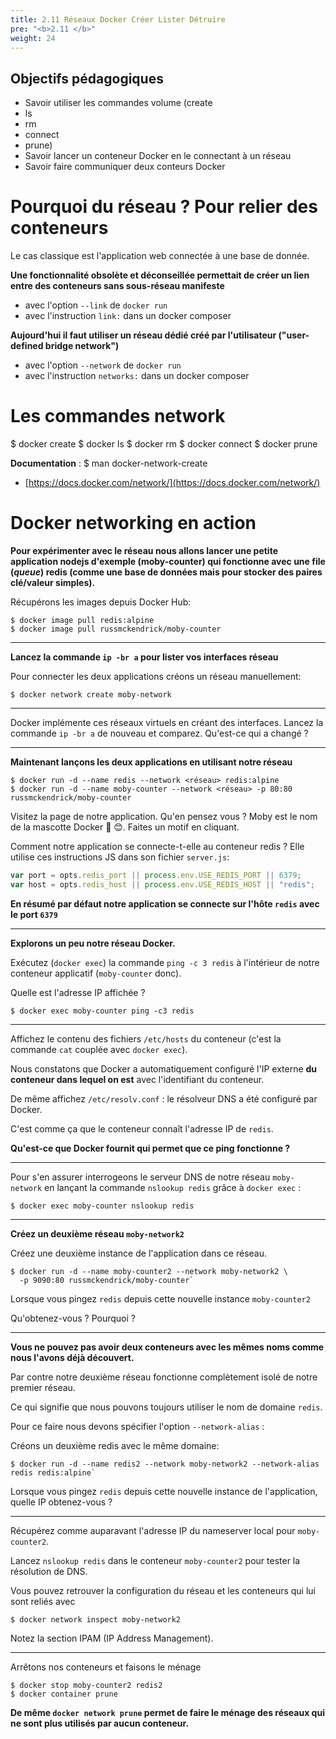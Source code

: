 ```yaml
---
title: 2.11 Réseaux Docker Créer Lister Détruire
pre: "<b>2.11 </b>"
weight: 24
---
```

## Objectifs pédagogiques
  - Savoir utiliser les commandes volume (create
-  ls
-  rm
-  connect
-  prune)
  - Savoir lancer un conteneur Docker en le connectant à un réseau
  - Savoir faire communiquer deux conteurs Docker



# Pourquoi du réseau ? Pour relier des conteneurs

Le cas classique est l'application web connectée à une base de donnée.

**Une fonctionnalité obsolète et déconseillée permettait de créer un lien entre des conteneurs sans sous-réseau manifeste**
  - avec l'option `--link` de `docker run`
  - avec l'instruction `link:` dans un docker composer

**Aujourd'hui il faut utiliser un réseau dédié créé par l'utilisateur ("user-defined bridge network")**
  - avec l'option `--network` de `docker run`
  - avec l'instruction `networks:` dans un docker composer

# Les commandes network 

$ docker create
$ docker ls
$ docker rm
$ docker connect
$ docker prune

**Documentation** :
$ man docker-network-create
- [https://docs.docker.com/network/](https://docs.docker.com/network/)

# Docker networking en action

**Pour expérimenter avec le réseau nous allons lancer une petite application nodejs d'exemple (moby-counter) qui fonctionne avec une file (_queue_) redis (comme une base de données mais pour stocker des paires clé/valeur simples).**

Récupérons les images depuis Docker Hub:
```shell
$ docker image pull redis:alpine
$ docker image pull russmckendrick/moby-counter
```
---

**Lancez la commande `ip -br a` pour lister vos interfaces réseau**

Pour connecter les deux applications créons un réseau manuellement:

```shell
$ docker network create moby-network
```
---

Docker implémente ces réseaux virtuels en créant des interfaces. Lancez la commande `ip -br a` de nouveau et comparez. Qu'est-ce qui a changé ?

---

**Maintenant lançons les deux applications en utilisant notre réseau**

```shell
$ docker run -d --name redis --network <réseau> redis:alpine
$ docker run -d --name moby-counter --network <réseau> -p 80:80 russmckendrick/moby-counter
```

Visitez la page de notre application. Qu'en pensez vous ? Moby est le nom de la mascotte Docker 🐳 😊. Faites un motif en cliquant.

Comment notre application se connecte-t-elle au conteneur redis ? Elle utilise ces instructions JS dans son fichier `server.js`:

```javascript
var port = opts.redis_port || process.env.USE_REDIS_PORT || 6379;
var host = opts.redis_host || process.env.USE_REDIS_HOST || "redis";
```
**En résumé par défaut notre application se connecte sur l'hôte `redis` avec le port `6379`**

---


**Explorons un peu notre réseau Docker.**

Exécutez (`docker exec`) la commande `ping -c 3 redis` à l'intérieur de notre conteneur applicatif (`moby-counter` donc). 

Quelle est l'adresse IP affichée ?

```shell
$ docker exec moby-counter ping -c3 redis
```

--- 

Affichez le contenu des fichiers `/etc/hosts` du conteneur (c'est la commande `cat` couplée avec `docker exec`). 

Nous constatons que Docker a automatiquement configuré l'IP externe **du conteneur dans lequel on est** avec l'identifiant du conteneur. 

De même affichez `/etc/resolv.conf` : le résolveur DNS a été configuré par Docker. 

C'est comme ça que le conteneur connaît l'adresse IP de `redis`. 

**Qu'est-ce que Docker fournit qui permet que ce ping fonctionne ?**

---

Pour s'en assurer interrogeons le serveur DNS de notre réseau `moby-network` en lançant la commande `nslookup redis` grâce à `docker exec` :
```shell
$ docker exec moby-counter nslookup redis
```
---

**Créez un deuxième réseau `moby-network2`**

Créez une deuxième instance de l'application dans ce réseau.
```shell
$ docker run -d --name moby-counter2 --network moby-network2 \
  -p 9090:80 russmckendrick/moby-counter`
```

Lorsque vous pingez `redis` depuis cette nouvelle instance `moby-counter2`

Qu'obtenez-vous ? Pourquoi ?

---

**Vous ne pouvez pas avoir deux conteneurs avec les mêmes noms comme nous l'avons déjà découvert.**

Par contre notre deuxième réseau fonctionne complètement isolé de notre premier réseau.

Ce qui signifie que nous pouvons toujours utiliser le nom de domaine `redis`. 

Pour ce faire nous devons spécifier l'option `--network-alias` :

Créons un deuxième redis avec le même domaine: 
```shell
$ docker run -d --name redis2 --network moby-network2 --network-alias redis redis:alpine`
```

Lorsque vous pingez `redis` depuis cette nouvelle instance de l'application, quelle IP obtenez-vous ?

---

Récupérez comme auparavant l'adresse IP du nameserver local pour `moby-counter2`.


Lancez `nslookup redis` dans le conteneur `moby-counter2` pour tester la résolution de DNS. 

Vous pouvez retrouver la configuration du réseau et les conteneurs qui lui sont reliés avec 

```shell
$ docker network inspect moby-network2
```
  Notez la section IPAM (IP Address Management).

---

Arrêtons nos conteneurs et faisons le ménage 

```shell
$ docker stop moby-counter2 redis2
$ docker container prune
```

 **De même `docker network prune` permet de faire le ménage des réseaux qui ne sont plus utilisés par aucun conteneur.**

